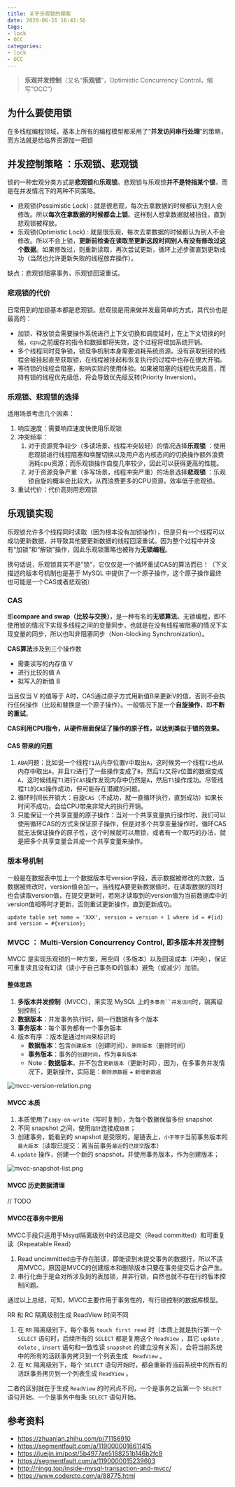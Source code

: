 ```yaml
---
title: 关于乐观锁的探索
date: 2020-06-16 16:41:56
tags:
- lock
- OCC
categories:
- lock
- OCC
---
```


> **乐观并发控制**（又名“**乐观锁**”，Optimistic Concurrency Control，缩写“OCC”）

## 为什么要使用锁

在多线程编程领域，基本上所有的编程模型都采用了“**并发访问串行处理**”的策略，而方法就是给临界资源加一把锁

## 并发控制策略 ：乐观锁、悲观锁

锁的一种宏观分类方式是**悲观锁**和**乐观锁**。悲观锁与乐观锁**并不是特指某个锁**，而是在并发情况下的两种不同策略。

* 悲观锁(Pessimistic Lock) : 就是很悲观，每次去拿数据的时候都认为别人会修改。所以**每次在拿数据的时候都会上锁**。这样别人想拿数据就被挡住，直到悲观锁被释放。
* 乐观锁(Optimistic Lock) : 就是很乐观，每次去拿数据的时候都认为别人不会修改。所以不会上锁，**更新前检查在读取至更新这段时间别人有没有修改过这个数据**。如果修改过，则重新读取，再次尝试更新，循环上述步骤直到更新成功（当然也允许更新失败的线程放弃操作）。



缺点：悲观锁阻塞事务，乐观锁回滚重试。

### 悲观锁的代价

日常用到的加锁基本都是悲观锁。悲观锁是用来做并发最简单的方式，其代价也是最高的：

* 加锁、释放锁会需要操作系统进行上下文切换和调度延时，在上下文切换的时候，cpu之前缓存的指令和数据都将失效，这个过程将增加系统开销。
* 多个线程同时竞争锁，锁竞争机制本身需要消耗系统资源。没有获取到锁的线程会被挂起直至获取锁，在线程被挂起和恢复执行的过程中也存在很大开销。
* 等待锁的线程会阻塞，影响实际的使用体验。如果被阻塞的线程优先级高，而持有锁的线程优先级低，将会导致优先级反转(Priority Inversion)。



### 乐观锁、悲观锁的选择

适用场景考虑几个因素：

1. 响应速度：需要响应速度快使用乐观锁
2. 冲突频率：
   1. 对于资源竞争较少（多读场景、线程冲突较轻）的情况选择**乐观锁** ：使用悲观锁进行线程阻塞和唤醒切换以及用户态内核态间的切换操作额外浪费消耗cpu资源；而乐观锁操作自旋几率较少，因此可以获得更高的性能。
   2. 对于资源竞争严重（多写场景，线程冲突严重）的场景选择**悲观锁** ：乐观锁自旋的概率会比较大，从而浪费更多的CPU资源，效率低于悲观锁。
3. 重试代价：代价高则用悲观锁



## 乐观锁实现

乐观锁允许多个线程同时读取（因为根本没有加锁操作），但是只有一个线程可以成功更新数据，并导致其他要更新数据的线程回滚重试。因为整个过程中并没有“加锁”和“解锁”操作，因此乐观锁策略也被称为**无锁编程**。



换句话说，乐观锁其实不是“锁”，它仅仅是一个循环重试CAS的算法而已！（下文描述的版本号机制也是基于 MySQL 中提供了一个原子操作，这个原子操作最终也可能是一个CAS或者悲观锁）

### CAS

即**compare and swap（比较与交换）**，是一种有名的**无锁算法**。无锁编程，即不使用锁的情况下实现多线程之间的变量同步，也就是在没有线程被阻塞的情况下实现变量的同步，所以也叫非阻塞同步（Non-blocking Synchronization）。



**CAS算法**涉及到三个操作数

- 需要读写的内存值 V
- 进行比较的值 A
- 拟写入的新值 B

当且仅当 V 的值等于 A时，CAS通过原子方式用新值B来更新V的值，否则不会执行任何操作（比较和替换是一个原子操作）。一般情况下是一个**自旋操作**，即**不断的重试**。



**CAS利用CPU指令，从硬件层面保证了操作的原子性，以达到类似于锁的效果。**

#### CAS 带来的问题

1. `ABA`问题：比如说一个线程`T1`从内存位置`V`中取出`A`，这时候另一个线程`T2`也从内存中取出`A`，并且`T2`进行了一些操作变成了`B`，然后`T2`又将`V`位置的数据变成`A`，这时候线程`T1`进行`CAS`操作发现内存中仍然是`A`，然后`T1`操作成功。尽管线程`T1`的`CAS`操作成功，但可能存在潜藏的问题。
2. 循环时间长开销大：自旋`CAS`（不成功，就一直循环执行，直到成功）如果长时间不成功，会给CPU带来非常大的执行开销。
3. 只能保证一个共享变量的原子操作：当对一个共享变量执行操作时，我们可以使用循环CAS的方式来保证原子操作，但是对多个共享变量操作时，循环CAS就无法保证操作的原子性，这个时候就可以用锁，或者有一个取巧的办法，就是把多个共享变量合并成一个共享变量来操作。



### 版本号机制

一般是在数据表中加上一个数据版本号version字段，表示数据被修改的次数，当数据被修改时，version值会加一。当线程A要更新数据值时，在读取数据的同时也会读取version值，在提交更新时，若刚才读取到的version值为当前数据库中的version值相等时才更新，否则重试更新操作，直到更新成功。

```mysql
update table set name = 'XXX', version = version + 1 where id = #{id} and version = #{version};
```



### MVCC ： Multi-Version Concurrency Control, 即**多版本并发控制**

MVCC 是实现乐观锁的一种方案，用空间（多版本）以及回滚成本（冲突），保证可重复读且没有幻读（读小于自己事务ID的版本）避免（或减少）加锁。

#### 整体思路

1. **多版本并发控制**（MVCC），来实现 MySQL 上的`多事务``并发访问`时，隔离级别控制；
2. **数据版本**：并发事务执行时，同一行数据有多个版本
3. **事务版本**：每个事务都有一个事务版本
4. 版本有序 ：版本是通过`时间`来标识的
   - **数据版本**：包含`创建版本`（创建时间）、`删除版本`（删除时间）
   - **事务版本**：事务的`创建时间`，作为`事务版本`
   - Note：**数据版本**，并不包含`更新版本`（更新时间），因为，在多事务并发情况下，更新操作，实际是：`删除原数据` + `新增新数据`

![mvcc-version-relation.png](https://wangxin201492.github.io/techImages/mvcc-version-relation.png)

#### MVCC 本质

1. 本质使用了`copy-on-write`（写时复制），为每个数据保留多份 snapshot
2. 不同 snapshot 之间，使用`指针`连接成`链表`；
3. 创建事务，能看到的 snapshot 是受限的，是链表上，`小于等于`当前事务版本的`最大版本`（读取已提交：离当前事务`最近`的`已提交`版本）
4. `update` 操作，创建一个新的 snapshot，并使用事务版本，作为创建版本；

![mvcc-snapshot-list.png](https://wangxin201492.github.io/techImages/mvcc-snapshot-list.png)

#### MVCC 历史数据清理

// TODO



#### MVCC在事务中使用

MVCC手段只适用于Msyql隔离级别中的读已提交（Read committed）和可重复读（Repeatable Read）

1. Read uncimmitted由于存在脏读，即能读到未提交事务的数据行，所以不适用MVCC。原因是MVCC的创建版本和删除版本只要在事务提交后才会产生。
2. 串行化由于是会对所涉及到的表加锁，并非行锁，自然也就不存在行的版本控制问题。



通过以上总结，可知，MVCC主要作用于事务性的，有行锁控制的数据库模型。



RR 和 RC 隔离级别生成 ReadView 时间不同

1. 在 `RR` 隔离级别下，每个事务 `touch first read` 时（本质上就是执行第一个 `SELECT` 语句时，后续所有的 `SELECT` 都是复用这个 `ReadView` ，其它 `update` , `delete` , `insert` 语句和一致性读 `snapshot` 的建立没有关系），会将当前系统中的所有的活跃事务拷贝到一个列表生成 ` ReadView` 。
2. 在 `RC` 隔离级别下，每个 `SELECT` 语句开始时，都会重新将当前系统中的所有的活跃事务拷贝到一个列表生成 `ReadView` 。

二者的区别就在于生成 `ReadView` 的时间点不同，一个是事务之后第一个 `SELECT` 语句开始、一个是事务中每条 `SELECT` 语句开始。



## 参考资料

* https://zhuanlan.zhihu.com/p/71156910
* https://segmentfault.com/a/1190000016611415
* https://juejin.im/post/5b4977ae5188251b146b2fc8
* https://segmentfault.com/a/1190000015239603
* http://ningg.top/inside-mysql-transaction-and-mvcc/
* https://www.codercto.com/a/88775.html